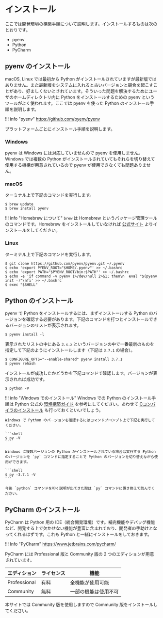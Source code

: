 # インストール

ここでは開発環境の構築手順について説明します。インストールするものは次のとおりです。

- pyenv
- Python
- PyCharm

## pyenv のインストール

macOS, Linux では最初から Python がインストールされていますが最新版ではありません。また最新版をシステムに入れると古いバージョンと競合を起こすことがあり、好ましくないとされています。そういった問題を解決するためにユーザのホームディレクトリ内に Python をインストールするための pyenv というツールがよく使われます。ここでは pyenv を使った Python のインストール手順を説明します。

!!! info "pyenv"
    https://github.com/pyenv/pyenv

プラットフォームごとにインストール手順を説明します。

### Windows

pyenv は Windows には対応していませんので pyenv を使用しません。Windows では複数の Python がインストールされていてもそれらを切り替えて使用する機構が用意されているので pyenv が使用できなくても問題ありません。

### macOS

ターミナル上で下記のコマンドを実行します。

```shell
$ brew update
$ brew install pyenv
```

!!! info "Homebrew について"
    `brew` は Homebrew というパッケージ管理ツールのコマンドです。Homebrew をインストールしていなければ [公式サイト](https://brew.sh/index_ja) よりインストールをしてください。

### Linux

ターミナル上で下記のコマンドを実行します。

```shell
$ git clone https://github.com/pyenv/pyenv.git ~/.pyenv
$ echo 'export PYENV_ROOT="$HOME/.pyenv"' >> ~/.bashrc
$ echo 'export PATH="$PYENV_ROOT/bin:$PATH"' >> ~/.bashrc
$ echo -e 'if command -v pyenv 1>/dev/null 2>&1; then\n  eval "$(pyenv init -)"\nfi' >> ~/.bashrc
$ exec "$SHELL"
```

## Python のインストール

pyenv で Python をインストールするには、まずインストールする Python のバージョンを確認する必要があります。下記のコマンドを打つとインストールできるバージョンのリストが表示されます。

```shell
$ pyenv install -l
```

表示されたリストの中にある `3.x.x` というバージョンの中で一番最新のものを指定して下記のようにインストールします（下記は `3.7.1` の場合）。

```shell
$ CONFIGURE_OPTS="--enable-shared" pyenv install 3.7.1
$ pyenv rehash
```

インストールが成功したかどうかを下記コマンドで確認します。バージョンが表示されれば成功です。

```shell
$ python -V
```

!!! info "Windows でのインストール"
    Windows での Python のインストール手順は Python 公式の [環境構築ガイド](https://www.python.jp/install/windows/index.html) を参考にしてください。あわせて [Cコンパイラのインストール](https://www.python.jp/install/windows/install_vstools2017.html) も行っておくといいでしょう。

    Windows で Python のバージョンを確認するにはコマンドプロンプト上で下記を実行してください。

    ```shell
    $ py -V
    ```

    Windows に複数バージョンの Python がインストールされている場合は実行する Python のバージョンを `py` コマンドに指定することで Python のバージョンを切り替えながら使用ができます。

    ```shell
    $ py -3.7.1 -V
    ```

    今後 `python` コマンドを叩く説明が出てきた際は `py` コマンドに置き換えて読んでください。

## PyCharm のインストール

PyCharm は Python 用の IDE（統合開発環境）です。補完機能やデバッグ機能など、開発する上で欠かせない機能が豊富に含まれており、開発者の手助けとなってくれるはずです。これも Python と一緒にインストールをしておきます。

!!! Info "PyCharm"
    https://www.jetbrains.com/pycharm/

PyCharm には Professional 版と Community 版の 2 つのエディションが用意されています。

| エディション | ライセンス | 機能                 |
| ------------ | ---------- | -------------------- |
| Professional | 有料       | 全機能が使用可能     |
| Community    | 無料       | 一部の機能は使用不可 |

本サイトでは Community 版を使用しますので Community 版をインストールしてください。

